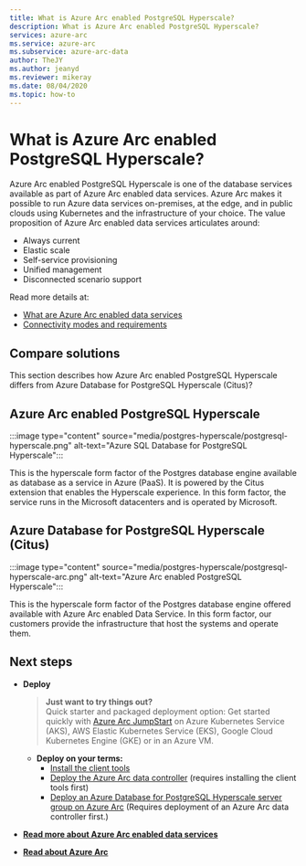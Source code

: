 ```yaml
--- 
title: What is Azure Arc enabled PostgreSQL Hyperscale?
description: What is Azure Arc enabled PostgreSQL Hyperscale?
services: azure-arc
ms.service: azure-arc
ms.subservice: azure-arc-data
author: TheJY
ms.author: jeanyd
ms.reviewer: mikeray
ms.date: 08/04/2020
ms.topic: how-to
---
```


# What is Azure Arc enabled PostgreSQL Hyperscale?

Azure Arc enabled PostgreSQL Hyperscale is one of the database services available as part of Azure Arc enabled data services. Azure Arc makes it possible to run Azure data services on-premises, at the edge, and in public clouds using Kubernetes and the infrastructure of your choice. The value proposition of Azure Arc enabled data services articulates around:
- Always current
- Elastic scale
- Self-service provisioning
- Unified management
- Disconnected scenario support

Read more details at:
- [What are Azure Arc enabled data services](overview.md)
- [Connectivity modes and requirements](connectivity.md)

## Compare solutions

This section describes how Azure Arc enabled PostgreSQL Hyperscale differs from Azure Database for PostgreSQL Hyperscale (Citus)?

## Azure Arc enabled PostgreSQL Hyperscale

:::image type="content" source="media/postgres-hyperscale/postgresql-hyperscale.png" alt-text="Azure SQL Database for PostgreSQL Hyperscale":::

This is the hyperscale form factor of the Postgres database engine available as database as a service in Azure (PaaS). It is powered by the Citus extension that enables the Hyperscale experience. In this form factor, the service runs in the Microsoft datacenters and is operated by Microsoft.

## Azure Database for PostgreSQL Hyperscale (Citus)

:::image type="content" source="media/postgres-hyperscale/postgresql-hyperscale-arc.png" alt-text="Azure Arc enabled PostgreSQL Hyperscale":::

This is the hyperscale form factor of the Postgres database engine offered available with Azure Arc enabled Data Service. In this form factor, our customers provide the infrastructure that host the systems and operate them.

## Next steps
- **Deploy**
   > **Just want to try things out?**  
   > Quick starter and packaged deployment option: Get started quickly with [Azure Arc JumpStart](https://github.com/microsoft/azure_arc#azure-arc-enabled-data-services) on Azure Kubernetes Service (AKS), AWS Elastic Kubernetes Service (EKS), Google Cloud Kubernetes Engine (GKE) or in an Azure VM.

   - **Deploy on your terms:**
      - [Install the client tools](install-client-tools.md)
      - [Deploy the Azure Arc data controller](create-data-controller.md) (requires installing the client tools first)
      - [Deploy an Azure Database for PostgreSQL Hyperscale server group on Azure Arc](create-postgresql-hyperscale-server-group.md) (Requires deployment of an Azure Arc data controller first.)
- [**Read more about Azure Arc enabled data services**](https://azure.microsoft.com/services/azure-arc/hybrid-data-services)
- [**Read about Azure Arc**](https://http://aka.ms/azurearc)
